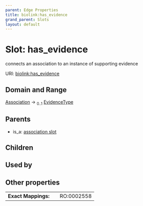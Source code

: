 ```yaml
---
parent: Edge Properties
title: biolink:has_evidence
grand_parent: Slots
layout: default
---
```


# Slot: has_evidence


connects an association to an instance of supporting evidence

URI: [biolink:has_evidence](https://w3id.org/biolink/vocab/has_evidence)

## Domain and Range

[Association](Association.md) ->  <sub>0..1</sub> [EvidenceType](EvidenceType.md)

## Parents

 *  is_a: [association slot](association_slot.md)

## Children


## Used by


## Other properties

|  |  |  |
| --- | --- | --- |
| **Exact Mappings:** | | RO:0002558 |

